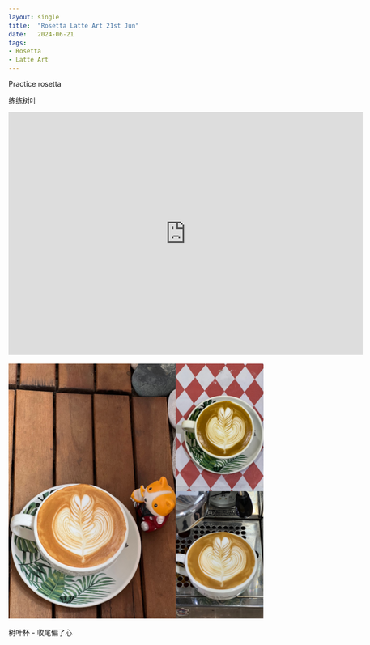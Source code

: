 ```yaml
---
layout: single
title:  "Rosetta Latte Art 21st Jun"
date:   2024-06-21
tags:
- Rosetta
- Latte Art
---
```



Practice rosetta

练练树叶


<div class="embed-container">
  <iframe
      src="https://www.youtube.com/embed/UrNjuBVaiYg"
      width="700"
      height="480"
      frameborder="0"
      allowfullscreen="true">
  </iframe>
</div>



![](/assets/img/2024/06/21/26C893A7-EFF4-4E76-81D5-36FCD11BD74D.JPG)



树叶杯 - 收尾偏了心


